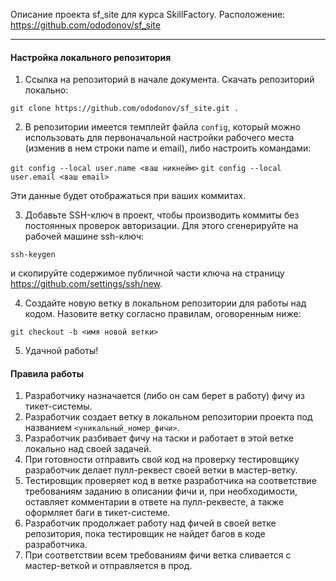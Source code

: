 Описание проекта sf_site для курса SkillFactory.
Расположение: https://github.com/ododonov/sf_site

---
#### Настройка локального репозитория
1. Ссылка на репозиторий в начале документа. Скачать репозиторий локально:

` git clone https://github.com/ododonov/sf_site.git . `

2. В репозитории имеется темплейт файла `config`, который можно использовать для первоначальной настройки рабочего места (изменив в нем строки name и email), либо настроить командами:

`git config --local user.name <ваш никнейм>`
`git config --local user.email <ваш email>`

Эти данные будет отображаться при ваших коммитах.

3. Добавьте SSH-ключ в проект, чтобы производить коммиты без постоянных проверок авторизации. Для этого сгенерируйте на рабочей машине ssh-ключ:

`ssh-keygen`

и скопируйте содержимое публичной части ключа на страницу https://github.com/settings/ssh/new.

4. Создайте новую ветку в локальном репозитории для работы над кодом. Назовите ветку согласно правилам, оговоренным ниже:

`git checkout -b <имя новой ветки>`

5. Удачной работы!

#### Правила работы
1. Разработчику назначается (либо он сам берет в работу) фичу из тикет-системы.
2. Разработчик создает ветку в локальном репозитории проекта под названием `<уникальный_номер_фичи>`. 
3. Разработчик разбивает фичу на таски и работает в этой ветке локально над своей задачей.
4. При готовности отправить свой код на проверку тестировщику разработчик делает пулл-реквест своей ветки в мастер-ветку.
5. Тестировщик проверяет код в ветке разработчика на соответствие требованиям заданию в описании фичи и, при необходимости, оставляет комментарии в ответе на пулл-реквесте, а также оформляет баги в тикет-системе.
6. Разработчик продолжает работу над фичей в своей ветке репозитория, пока тестировщик не найдет багов в коде разработчика.
7. При соответствии всем требованиям фичи ветка сливается с мастер-веткой и отправляется в прод.





